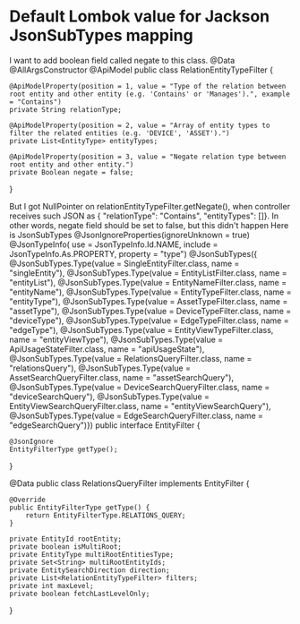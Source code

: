 
# Default Lombok value for Jackson JsonSubTypes mapping

I want to add boolean field called negate to this class.
@Data
@AllArgsConstructor
@ApiModel
public class RelationEntityTypeFilter {

    @ApiModelProperty(position = 1, value = "Type of the relation between root entity and other entity (e.g. 'Contains' or 'Manages').", example = "Contains")
    private String relationType;

    @ApiModelProperty(position = 2, value = "Array of entity types to filter the related entities (e.g. 'DEVICE', 'ASSET').")
    private List<EntityType> entityTypes;

    @ApiModelProperty(position = 3, value = "Negate relation type between root entity and other entity.")
    private Boolean negate = false;
}

But I got NullPointer on relationEntityTypeFilter.getNegate(), when controller receives such JSON as { "relationType": "Contains", "entityTypes": []}. In other words, negate field should be set to false, but this didn't happen
Here is JsonSubTypes
@JsonIgnoreProperties(ignoreUnknown = true)
@JsonTypeInfo(
        use = JsonTypeInfo.Id.NAME,
        include = JsonTypeInfo.As.PROPERTY,
        property = "type")
@JsonSubTypes({
        @JsonSubTypes.Type(value = SingleEntityFilter.class, name = "singleEntity"),
        @JsonSubTypes.Type(value = EntityListFilter.class, name = "entityList"),
        @JsonSubTypes.Type(value = EntityNameFilter.class, name = "entityName"),
        @JsonSubTypes.Type(value = EntityTypeFilter.class, name = "entityType"),
        @JsonSubTypes.Type(value = AssetTypeFilter.class, name = "assetType"),
        @JsonSubTypes.Type(value = DeviceTypeFilter.class, name = "deviceType"),
        @JsonSubTypes.Type(value = EdgeTypeFilter.class, name = "edgeType"),
        @JsonSubTypes.Type(value = EntityViewTypeFilter.class, name = "entityViewType"),
        @JsonSubTypes.Type(value = ApiUsageStateFilter.class, name = "apiUsageState"),
        @JsonSubTypes.Type(value = RelationsQueryFilter.class, name = "relationsQuery"),
        @JsonSubTypes.Type(value = AssetSearchQueryFilter.class, name = "assetSearchQuery"),
        @JsonSubTypes.Type(value = DeviceSearchQueryFilter.class, name = "deviceSearchQuery"),
        @JsonSubTypes.Type(value = EntityViewSearchQueryFilter.class, name = "entityViewSearchQuery"),
        @JsonSubTypes.Type(value = EdgeSearchQueryFilter.class, name = "edgeSearchQuery")})
public interface EntityFilter {

    @JsonIgnore
    EntityFilterType getType();
}

@Data
public class RelationsQueryFilter implements EntityFilter {

    @Override
    public EntityFilterType getType() {
        return EntityFilterType.RELATIONS_QUERY;
    }

    private EntityId rootEntity;
    private boolean isMultiRoot;
    private EntityType multiRootEntitiesType;
    private Set<String> multiRootEntityIds;
    private EntitySearchDirection direction;
    private List<RelationEntityTypeFilter> filters;
    private int maxLevel;
    private boolean fetchLastLevelOnly;

}


        